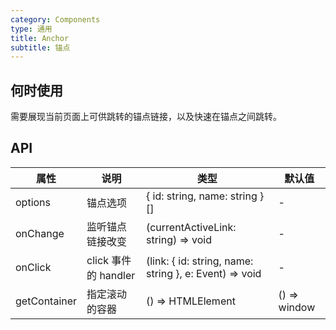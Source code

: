 ```yaml
---
category: Components
type: 通用
title: Anchor
subtitle: 锚点
---
```


## 何时使用

需要展现当前页面上可供跳转的锚点链接，以及快速在锚点之间跳转。

## API


| 属性 | 说明 | 类型 | 默认值 |
| --- | --- | --- | --- |
| options | 锚点选项 | { id: string, name: string }[] | - |
| onChange | 监听锚点链接改变 | (currentActiveLink: string) => void | - |
| onClick | click 事件的 handler | (link: { id: string, name: string }, e: Event) => void | - |
| getContainer | 指定滚动的容器 | () => HTMLElement | () => window |
